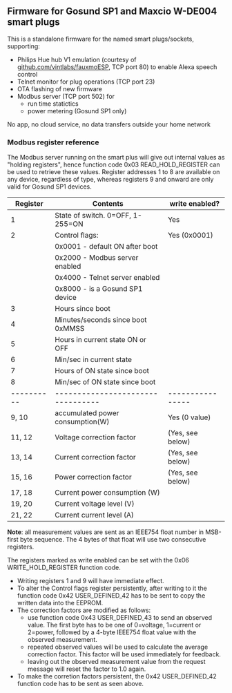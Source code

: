 ## Firmware for Gosund SP1 and Maxcio W-DE004 smart plugs

This is a standalone firmware for the named smart plugs/sockets, supporting:
- Philips Hue hub V1 emulation (courtesy of [github.com/vintlabs/fauxmoESP](https://github.com/vintlabs/fauxmoESP), TCP port 80) to enable Alexa speech control
- Telnet monitor for plug operations (TCP port 23)
- OTA flashing of new firmware
- Modbus server (TCP port 502) for
  - run time statictics
  - power metering (Gosund SP1 only)

No app, no cloud service, no data transfers outside your home network

### Modbus register reference
The Modbus server running on the smart plus will give out internal values as "holding registers", hence function code 0x03 READ_HOLD_REGISTER can be used to retrieve these values.
Register addresses 1 to 8 are available on any device, regardless of type, whereas registers 9 and onward are only valid for Gosund SP1 devices.

| Register | Contents                        | write enabled? |
|----------|---------------------------------|----------------|
| 1        | State of switch. 0=OFF, 1-255=ON| Yes            |
| 2        | Control flags:                  | Yes (0x0001)   |
|          | 0x0001 - default ON after boot  |                |
|          | 0x2000 - Modbus server enabled  |                |
|          | 0x4000 - Telnet server enabled  |                |
|          | 0x8000 - is a Gosund SP1 device |                |
| 3        | Hours since boot                |                |
| 4        | Minutes/seconds since boot 0xMMSS|               |
| 5        | Hours in current state ON or OFF|                |
| 6        | Min/sec in current state        |                |
| 7        | Hours of ON state since boot    |                |
| 8        | Min/sec of ON state since boot  |                |
|----------|---------------------------------|----------------|
| 9, 10    | accumulated power consumption(W)| Yes (0 value)  |
| 11, 12   | Voltage correction factor       | (Yes, see below)|
| 13, 14   | Current correction factor       | (Yes, see below)|
| 15, 16   | Power correction factor         | (Yes, see below)|
| 17, 18   | Current power consumption (W)   |                |
| 19, 20   | Current voltage level (V)       |                |
| 21, 22   | Current current level (A)       |                |

**Note**: all measurement values are sent as an IEEE754 float number in MSB-first byte sequence. The 4 bytes of that float will use two consecutive registers.

The registers marked as write enabled can be set with the 0x06 WRITE_HOLD_REGISTER function code. 
- Writing registers 1 and 9 will have immediate effect.
- To alter the Control flags register persistently, after writing to it the function code 0x42 USER_DEFINED_42 has to be sent to copy the written data into the EEPROM.
- The correction factors are modified as follows: 
  - use function code 0x43 USER_DEFINED_43 to send an observed value.
    The first byte has to be one of 0=voltage, 1=current or 2=power, followed by a 4-byte IEEE754 float value with the observed measurement.
  - repeated observed values will be used to calculate the average correction factor. This factor will be used immediately for feedback.
  - leaving out the observed measurement value from the request message will reset the factor to 1.0 again.
- To make the corretion factors persistent, the 0x42 USER_DEFINED_42 function code has to be sent as seen above.
